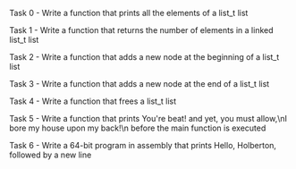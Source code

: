 Task 0 - Write a function that prints all the elements of a list_t list

Task 1 - Write a function that returns the number of elements in a linked list_t list

Task 2 - Write a function that adds a new node at the beginning of a list_t list

Task 3 - Write a function that adds a new node at the end of a list_t list

Task 4 - Write a function that frees a list_t list

Task 5 - Write a function that prints You're beat! and yet, you must allow,\nI bore my house upon my back!\n before the main function is executed

Task 6 - Write a 64-bit program in assembly that prints Hello, Holberton, followed by a new line
